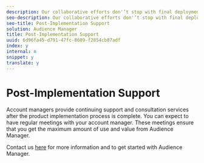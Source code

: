 ```yaml
---
description: Our collaborative efforts don'’t stop with final deployment. After implementation is complete, our Account Management team takes over.
seo-description: Our collaborative efforts don'’t stop with final deployment. After implementation is complete, our Account Management team takes over.
seo-title: Post-Implementation Support
solution: Audience Manager
title: Post-Implementation Support
uuid: 6d96fa45-d791-47fc-8609-f2854cb87adf
index: y
internal: n
snippet: y
translate: y
---
```


# Post-Implementation Support

Account managers provide continuing support and consultation services after the product implementation process is complete. You can expect to have regular meetings with your account manager. These meetings ensure that you get the maximum amount of use and value from Audience Manager. 

Contact us [ here](http://www.adobe.com/products/audiencemanager.html) for more information and to get started with Audience Manager. 
